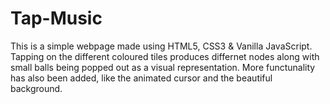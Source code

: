# Tap-Music

This is a simple webpage made using HTML5, CSS3 & Vanilla JavaScript.
Tapping on the different coloured tiles produces differnet nodes along with small balls being popped out as a visual representation.
More functunality has also been added, like the animated cursor and the beautiful background. 
